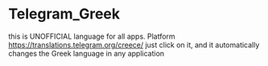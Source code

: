 # Telegram_Greek 
this is UNOFFICIAL language for all apps.
Platform https://translations.telegram.org/creece/ 
just click on it, and it automatically changes the Greek language in any application
